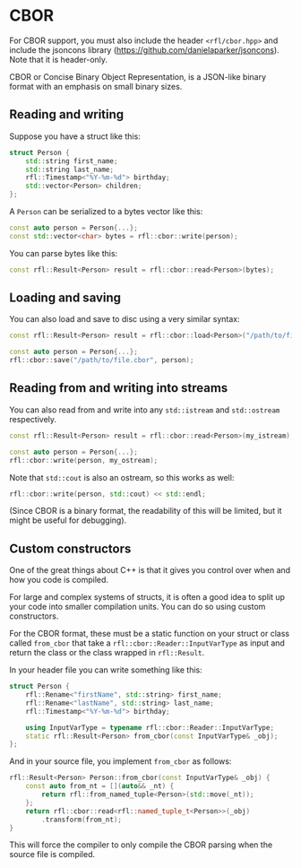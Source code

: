 # CBOR 

For CBOR support, you must also include the header `<rfl/cbor.hpp>` and include the jsoncons library (https://github.com/danielaparker/jsoncons). Note that it is header-only.

CBOR or Concise Binary Object Representation, is a JSON-like binary format with an emphasis on small binary sizes.

## Reading and writing

Suppose you have a struct like this:

```cpp
struct Person {
    std::string first_name;
    std::string last_name;
    rfl::Timestamp<"%Y-%m-%d"> birthday;
    std::vector<Person> children;
};
```

A `Person` can be serialized to a bytes vector like this:

```cpp
const auto person = Person{...};
const std::vector<char> bytes = rfl::cbor::write(person);
```

You can parse bytes like this:

```cpp
const rfl::Result<Person> result = rfl::cbor::read<Person>(bytes);
```

## Loading and saving

You can also load and save to disc using a very similar syntax:

```cpp
const rfl::Result<Person> result = rfl::cbor::load<Person>("/path/to/file.cbor");

const auto person = Person{...};
rfl::cbor::save("/path/to/file.cbor", person);
```

## Reading from and writing into streams

You can also read from and write into any `std::istream` and `std::ostream` respectively.

```cpp
const rfl::Result<Person> result = rfl::cbor::read<Person>(my_istream);

const auto person = Person{...};
rfl::cbor::write(person, my_ostream);
```

Note that `std::cout` is also an ostream, so this works as well:

```cpp
rfl::cbor::write(person, std::cout) << std::endl;
```

(Since CBOR is a binary format, the readability of this will be limited, but it might be useful for debugging).

## Custom constructors

One of the great things about C++ is that it gives you control over
when and how you code is compiled.

For large and complex systems of structs, it is often a good idea to split up
your code into smaller compilation units. You can do so using custom constructors.

For the CBOR format, these must be a static function on your struct or class called
`from_cbor` that take a `rfl::cbor::Reader::InputVarType` as input and return
the class or the class wrapped in `rfl::Result`.

In your header file you can write something like this:

```cpp
struct Person {
    rfl::Rename<"firstName", std::string> first_name;
    rfl::Rename<"lastName", std::string> last_name;
    rfl::Timestamp<"%Y-%m-%d"> birthday;

    using InputVarType = typename rfl::cbor::Reader::InputVarType;
    static rfl::Result<Person> from_cbor(const InputVarType& _obj);
};
```

And in your source file, you implement `from_cbor` as follows:

```cpp
rfl::Result<Person> Person::from_cbor(const InputVarType& _obj) {
    const auto from_nt = [](auto&& _nt) {
        return rfl::from_named_tuple<Person>(std::move(_nt));
    };
    return rfl::cbor::read<rfl::named_tuple_t<Person>>(_obj)
        .transform(from_nt);
}
```

This will force the compiler to only compile the CBOR parsing when the source file is compiled.
